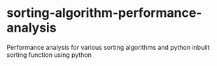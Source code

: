 # sorting-algorithm-performance-analysis
Performance analysis for various sorting algorithms and python inbuilt sorting function using python
